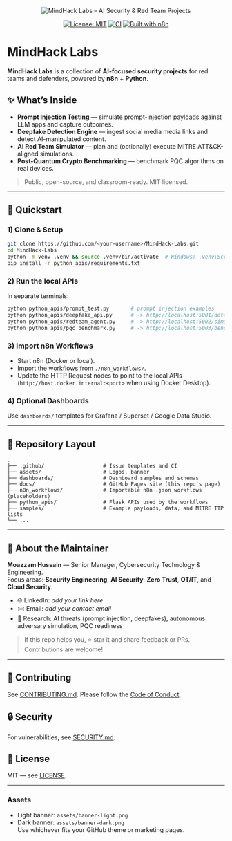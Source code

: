 <p align="center">
  <img src="assets/banner.svg" alt="MindHack Labs – AI Security & Red Team Projects" />
</p>

<div align="center">

[![License: MIT](https://img.shields.io/badge/License-MIT-green.svg)](#license)
[![CI](https://img.shields.io/github/actions/workflow/status/your-username/MindHack-Labs/ci.yml?label=CI&logo=github-actions)](#)
[![Built with n8n](https://img.shields.io/badge/Built%20with-n8n-16A34A)](https://n8n.io/)

</div>

# MindHack Labs

**MindHack Labs** is a collection of **AI-focused security projects** for red teams and defenders, powered by **n8n** + **Python**.

## ✨ What’s Inside
- **Prompt Injection Testing** — simulate prompt-injection payloads against LLM apps and capture outcomes.
- **Deepfake Detection Engine** — ingest social media media links and detect AI-manipulated content.
- **AI Red Team Simulator** — plan and (optionally) execute MITRE ATT&CK-aligned simulations.
- **Post-Quantum Crypto Benchmarking** — benchmark PQC algorithms on real devices.

> Public, open-source, and classroom-ready. MIT licensed.

---

## 🚀 Quickstart

### 1) Clone & Setup
```bash
git clone https://github.com/<your-username>/MindHack-Labs.git
cd MindHack-Labs
python -m venv .venv && source .venv/bin/activate  # Windows: .venv\Scripts\activate
pip install -r python_apis/requirements.txt
```

### 2) Run the local APIs
In separate terminals:
```bash
python python_apis/prompt_test.py       # prompt injection examples
python python_apis/deepfake_api.py      # -> http://localhost:5001/detect
python python_apis/redteam_agent.py     # -> http://localhost:5002/simulate
python python_apis/pqc_benchmark.py     # -> http://localhost:5003/benchmark
```

### 3) Import n8n Workflows
- Start n8n (Docker or local).
- Import the workflows from `./n8n_workflows/`.
- Update the HTTP Request nodes to point to the local APIs (`http://host.docker.internal:<port>` when using Docker Desktop).

### 4) Optional Dashboards
Use `dashboards/` templates for Grafana / Superset / Google Data Studio.

---

## 🧭 Repository Layout

```
.
├── .github/                   # Issue templates and CI
├── assets/                    # Logos, banner
├── dashboards/                # Dashboard samples and schemas
├── docs/                      # GitHub Pages site (this repo's page)
├── n8n_workflows/             # Importable n8n .json workflows (placeholders)
├── python_apis/               # Flask APIs used by the workflows
├── samples/                   # Example payloads, data, and MITRE TTP lists
└── ...
```

---

## 👤 About the Maintainer

**Moazzam Hussain** — Senior Manager, Cybersecurity Technology & Engineering.  
Focus areas: **Security Engineering**, **AI Security**, **Zero Trust**, **OT/IT**, and **Cloud Security**.

- 🌐 LinkedIn: *add your link here*
- ✉️ Email: *add your contact email*
- 🧪 Research: AI threats (prompt injection, deepfakes), autonomous adversary simulation, PQC readiness

> If this repo helps you, ⭐ star it and share feedback or PRs. Contributions are welcome!

---

## 🤝 Contributing
See [CONTRIBUTING.md](CONTRIBUTING.md). Please follow the [Code of Conduct](CODE_OF_CONDUCT.md).

## 🔒 Security
For vulnerabilities, see [SECURITY.md](SECURITY.md).

## 📜 License
MIT — see [LICENSE](LICENSE).


---

### Assets
- Light banner: `assets/banner-light.png`  
- Dark banner: `assets/banner-dark.png`  
Use whichever fits your GitHub theme or marketing pages.
